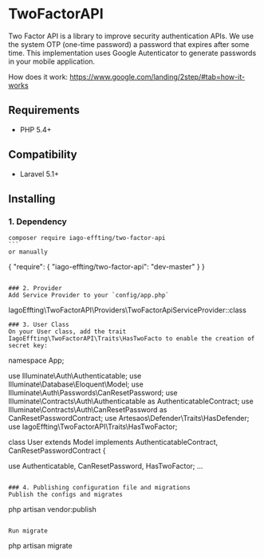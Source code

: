 # TwoFactorAPI
Two Factor API is a library to improve security authentication APIs. We use the system OTP (one-time password) a password that expires after some time. This implementation uses Google Autenticator to generate passwords in your mobile application.

How does it work: https://www.google.com/landing/2step/#tab=how-it-works

## Requirements
- PHP 5.4+

## Compatibility
- Laravel 5.1+

## Installing
### 1. Dependency
````
composer require iago-effting/two-factor-api
```
or manually
````
{
    "require": {
        "iago-effting/two-factor-api": "dev-master"
    }
}
```

### 2. Provider
Add Service Provider to your `config/app.php`
````
IagoEffting\TwoFactorAPI\Providers\TwoFactorApiServiceProvider::class
```
### 3. User Class
On your User class, add the trait IagoEffting\TwoFactorAPI\Traits\HasTwoFacto to enable the creation of secret key:

````
namespace App;

use Illuminate\Auth\Authenticatable;
use Illuminate\Database\Eloquent\Model;
use Illuminate\Auth\Passwords\CanResetPassword;
use Illuminate\Contracts\Auth\Authenticatable as AuthenticatableContract;
use Illuminate\Contracts\Auth\CanResetPassword as CanResetPasswordContract;
use Artesaos\Defender\Traits\HasDefender;
use IagoEffting\TwoFactorAPI\Traits\HasTwoFactor;

class User extends Model implements AuthenticatableContract, CanResetPasswordContract
{

  use Authenticatable, CanResetPassword, HasTwoFactor;
...
```

### 4. Publishing configuration file and migrations
Publish the configs and migrates
````
php artisan vendor:publish
```

Run migrate
````
php artisan migrate
```







